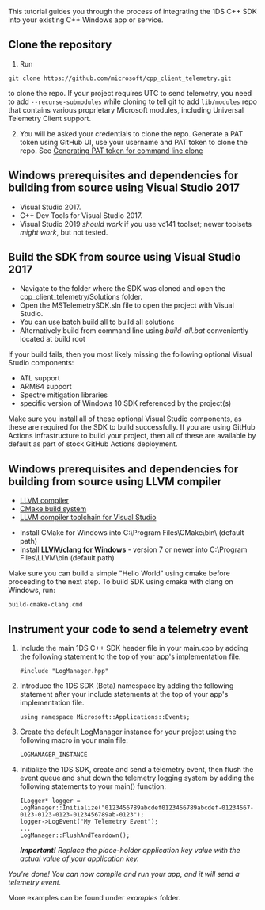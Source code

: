 
This tutorial guides you through the process of integrating the 1DS C++ SDK into your existing C++ Windows app or service.

## **Clone the repository**

1. Run

```git clone https://github.com/microsoft/cpp_client_telemetry.git```

to clone the repo. If your project requires UTC to send telemetry, you need to add `--recurse-submodules` while cloning to tell git to add `lib/modules` repo that contains various proprietary Microsoft modules, including Universal Telemetry Client support.

2. You will be asked your credentials to clone the repo. Generate a PAT token using GitHub UI, use your username and PAT token to clone the repo. See [Generating PAT token for command line clone](https://help.github.com/en/github/authenticating-to-github/creating-a-personal-access-token-for-the-command-line)

## **Windows prerequisites and dependencies for building from source using Visual Studio 2017**

* Visual Studio 2017.
* C++ Dev Tools for Visual Studio 2017.
* Visual Studio 2019 _should work_ if you use vc141 toolset; newer toolsets _might work_, but not tested.

## **Build the SDK from source using Visual Studio 2017**

* Navigate to the folder where the SDK was cloned and open the cpp_client_telemetry/Solutions folder.
* Open the MSTelemetrySDK.sln file to open the project with Visual Studio.
* You can use batch build all to build all solutions
* Alternatively build from command line using *build-all.bat* conveniently located at build root

If your build fails, then you most likely missing the following optional Visual Studio components:
- ATL support
- ARM64 support
- Spectre mitigation libraries
- specific version of Windows 10 SDK referenced by the project(s)

Make sure you install all of these optional Visual Studio components, as these are required for the SDK to build successfully. If you are using GitHub Actions infrastructure to build your project, then all of these are available by default as part of stock GitHub Actions deployment.

## **Windows prerequisites and dependencies for building from source using LLVM compiler**

* [LLVM compiler](https://releases.llvm.org/download.html)
* [CMake build system](https://cmake.org/download/)
* [LLVM compiler toolchain for Visual Studio](https://marketplace.visualstudio.com/items?itemName=LLVMExtensions.llvm-toolchain)

- Install CMake for Windows into C:\Program Files\CMake\bin\ (default path)
- Install **[LLVM/clang for Windows](http://releases.llvm.org/7.0.0/LLVM-7.0.0-win64.exe)** - version 7 or newer into C:\Program Files\LLVM\bin (default path)

Make sure you can build a simple "Hello World" using cmake before proceeding to the next step.
To build SDK using cmake with clang on Windows, run:

```build-cmake-clang.cmd```

## **Instrument your code to send a telemetry event**

1. Include the main 1DS C++ SDK header file in your main.cpp by adding the following statement to the top of your app's implementation file.

	```
    #include "LogManager.hpp"
	```
    
2. Introduce the 1DS SDK (Beta) namespace by adding the following statement after your include statements at the top of your app's implementation file.

    ```
    using namespace Microsoft::Applications::Events; 
    ```

3. Create the default LogManager instance for your project using the following macro in your main file:

	```
    LOGMANAGER_INSTANCE
    ```

4. Initialize the 1DS SDK, create and send a telemetry event, then flush the event queue and shut down the telemetry
logging system by adding the following statements to your main() function:

    ```
    ILogger* logger = LogManager::Initialize("0123456789abcdef0123456789abcdef-01234567-0123-0123-0123-0123456789ab-0123");
    logger->LogEvent("My Telemetry Event");
    ...
    LogManager::FlushAndTeardown();
    ```
    _**Important!** Replace the place-holder application key value with the actual value of your application key._

*You're done! You can now compile and run your app, and it will send a telemetry event.*

More examples can be found under *examples* folder.

